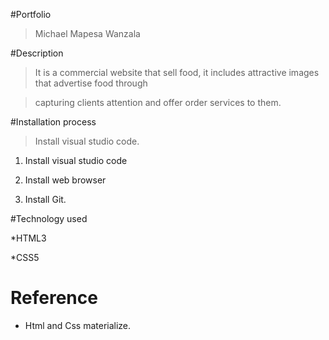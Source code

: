 #Portfolio
>Michael Mapesa Wanzala

#Description

>It is a commercial website that sell food, it includes attractive images that advertise food through

>capturing clients attention and offer order services to them.

#Installation process

>Install visual studio code.

1. Install visual studio code

2. Install  web browser

3. Install Git.

#Technology used

*HTML3

*CSS5

# Reference

* Html and Css materialize.